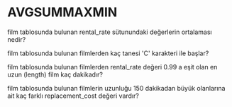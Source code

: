 # AVGSUMMAXMIN

film tablosunda bulunan rental_rate sütunundaki değerlerin ortalaması nedir?

film tablosunda bulunan filmlerden kaç tanesi 'C' karakteri ile başlar?

film tablosunda bulunan filmlerden rental_rate değeri 0.99 a eşit olan en uzun (length) film kaç dakikadır?

film tablosunda bulunan filmlerin uzunluğu 150 dakikadan büyük olanlarına ait kaç farklı replacement_cost değeri vardır?
